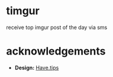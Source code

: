 timgur
======

receive top imgur post of the day via sms


acknowledgements
================

* __Design:__ [Have.tips](https://github.com/karan/have.tips)
